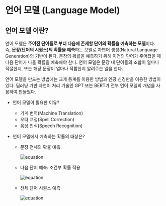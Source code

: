 # 언어 모델 (Language Model)

## 언어 모델 이란?

언어 모델은 **주어진 단어들로 부터 다음에 존재할 단어의 확률을 예측하는 모델**이다.   
즉, **문장(단어의 시퀀스)의 확률을 예측**하는 모델로 자연어 생성(Natural Language Generation)의 기반이 된다. 
문장의 확률을 예측하기 위해 이전의 단어가 주어졌을 때 다음 단어가 나올 확률을 예측해야 한다. 
언어 모델은 문장 내 단어들의 조합이 얼마나 적절한지, 또는 해당 문장이 얼마나 적합한지 알려주는 일을 한다. 

언어 모델을 만드는 방법에는 크게 통계를 이용한 방법과 인공 신경만을 이용한 방법이 있다. 
딥러닝 기반 자연어 처리 기술인 GPT 또는 BERT가 전부 언어 모델의 개념을 사용하여 만들었다. 

* 언어 모델이 필요한 이유?
  - 기계 번역(Machine Translation)
  - 오타 교정(Spell Correction)
  - 음성 인식(Speech Recognition)

* 언어 모델에서 예측하는 확률의 대상은?
  - 문장 전쳬의 확률 예측
  
    ![equation](http://latex.codecogs.com/gif.latex?P(W)=P(w_1,w_2,w_3,w_4,...,w_n)=\Pi_{n=1}^nP(w_i))  
  - 다음 단어 예측: 조건부 확률 적용
   
    ![equation](http://latex.codecogs.com/gif.latex?P(w_n|w_1,w_2,..,w_{n-1}))
  - 전체 단어 시퀀스 예측
  
    ![equation](http://latex.codecogs.com/gif.latex?P(W)=P(w_1,w_2,w_3,w_4,...,w_n)=\Pi_{n=1}^nP(w_n|w_1,w_2,..,w_{n-1}))


